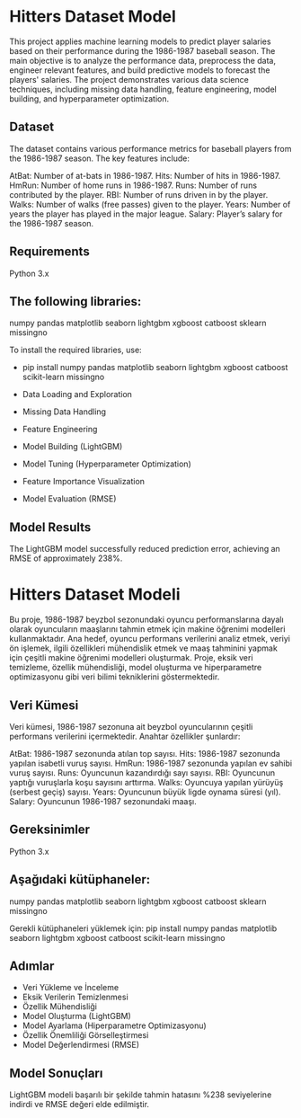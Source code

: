 # Hitters Dataset Model
This project applies machine learning models to predict player salaries based on their performance during the 1986-1987 baseball season. The main objective is to analyze the performance data, preprocess the data, engineer relevant features, and build predictive models to forecast the players' salaries. The project demonstrates various data science techniques, including missing data handling, feature engineering, model building, and hyperparameter optimization.

## Dataset
The dataset contains various performance metrics for baseball players from the 1986-1987 season. The key features include:

AtBat: Number of at-bats in 1986-1987.
Hits: Number of hits in 1986-1987.
HmRun: Number of home runs in 1986-1987.
Runs: Number of runs contributed by the player.
RBI: Number of runs driven in by the player.
Walks: Number of walks (free passes) given to the player.
Years: Number of years the player has played in the major league.
Salary: Player’s salary for the 1986-1987 season.

## Requirements
Python 3.x

## The following libraries:
numpy
pandas
matplotlib
seaborn
lightgbm
xgboost
catboost
sklearn
missingno

To install the required libraries, use:
 - pip install numpy pandas matplotlib seaborn lightgbm xgboost catboost scikit-learn missingno

 - Data Loading and Exploration
 - Missing Data Handling
 - Feature Engineering
 - Model Building (LightGBM)
 - Model Tuning (Hyperparameter Optimization)
 - Feature Importance Visualization
 - Model Evaluation (RMSE)

## Model Results
The LightGBM model successfully reduced prediction error, achieving an RMSE of approximately 238%.

# Hitters Dataset Modeli
Bu proje, 1986-1987 beyzbol sezonundaki oyuncu performanslarına dayalı olarak oyuncuların maaşlarını tahmin etmek için makine öğrenimi modelleri kullanmaktadır. Ana hedef, oyuncu performans verilerini analiz etmek, veriyi ön işlemek, ilgili özellikleri mühendislik etmek ve maaş tahminini yapmak için çeşitli makine öğrenimi modelleri oluşturmak. Proje, eksik veri temizleme, özellik mühendisliği, model oluşturma ve hiperparametre optimizasyonu gibi veri bilimi tekniklerini göstermektedir.

## Veri Kümesi
Veri kümesi, 1986-1987 sezonuna ait beyzbol oyuncularının çeşitli performans verilerini içermektedir. Anahtar özellikler şunlardır:

AtBat: 1986-1987 sezonunda atılan top sayısı.
Hits: 1986-1987 sezonunda yapılan isabetli vuruş sayısı.
HmRun: 1986-1987 sezonunda yapılan ev sahibi vuruş sayısı.
Runs: Oyuncunun kazandırdığı sayı sayısı.
RBI: Oyuncunun yaptığı vuruşlarla koşu sayısını arttırma.
Walks: Oyuncuya yapılan yürüyüş (serbest geçiş) sayısı.
Years: Oyuncunun büyük ligde oynama süresi (yıl).
Salary: Oyuncunun 1986-1987 sezonundaki maaşı.

## Gereksinimler
Python 3.x

## Aşağıdaki kütüphaneler:
numpy
pandas
matplotlib
seaborn
lightgbm
xgboost
catboost
sklearn
missingno

Gerekli kütüphaneleri yüklemek için:
pip install numpy pandas matplotlib seaborn lightgbm xgboost catboost scikit-learn missingno

## Adımlar
 - Veri Yükleme ve İnceleme
 - Eksik Verilerin Temizlenmesi
 - Özellik Mühendisliği
 - Model Oluşturma (LightGBM)
 - Model Ayarlama (Hiperparametre Optimizasyonu)
 - Özellik Önemliliği Görselleştirmesi
 - Model Değerlendirmesi (RMSE)

## Model Sonuçları
LightGBM modeli başarılı bir şekilde tahmin hatasını %238 seviyelerine indirdi ve RMSE değeri elde edilmiştir.
